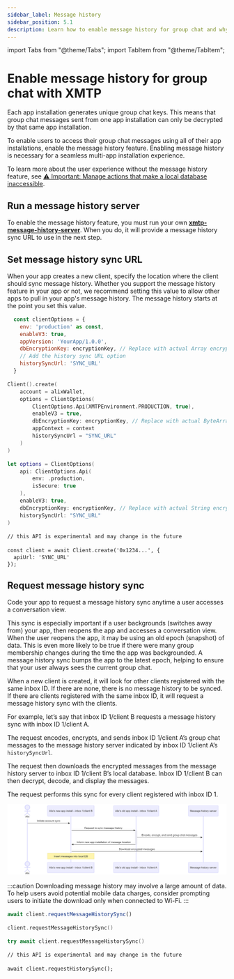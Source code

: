 ```yaml
---
sidebar_label: Message history
sidebar_position: 5.1
description: Learn how to enable message history for group chat and why this feature is important to providing a seamless group chat user experience.
---
```


import Tabs from "@theme/Tabs";
import TabItem from "@theme/TabItem";

# Enable message history for group chat with XMTP

Each app installation generates unique group chat keys. This means that group chat messages sent from one app installation can only be decrypted by that same app installation.

To enable users to access their group chat messages using all of their app installations, enable the message history feature. Enabling message history is necessary for a seamless multi-app installation experience.

To learn more about the user experience without the message history feature, see [⚠️ Important: Manage actions that make a local database inaccessible](/docs/build/group-chat/#️-important-manage-actions-that-make-a-local-database-inaccessible).

## Run a message history server

To enable the message history feature, you must run your own [**xmtp-message-history-server**](https://github.com/xmtp/xmtp-message-history-server). When you do, it will provide a message history sync URL to use in the next step.

## Set message history sync URL

When your app creates a new client, specify the location where the client should sync message history. Whether you support the message history feature in your app or not, we recommend setting this value to allow other apps to pull in your app's message history. The message history starts at the point you set this value.

<Tabs groupId="sdk-langs">
<TabItem value="rn" label="React Native" attributes={{className: "rn_tab"}}>

```jsx
  const clientOptions = {
    env: 'production' as const,
    enableV3: true,
    appVersion: 'YourApp/1.0.0',
    dbEncryptionKey: encryptionKey, // Replace with actual Array encryption key
    // Add the history sync URL option
    historySyncUrl: 'SYNC_URL'
  }
```

</TabItem>
<TabItem value="kotlin" label="Kotlin" attributes={{className: "kotlin_tab"}}>

```kotlin
Client().create(
    account = alixWallet,
    options = ClientOptions(
        ClientOptions.Api(XMTPEnvironment.PRODUCTION, true),
        enableV3 = true,
        dbEncryptionKey: encryptionKey, // Replace with actual ByteArray encryption key
        appContext = context
        historySyncUrl = "SYNC_URL"
    )
)
```

</TabItem>
<TabItem value="swift" label="Swift"  attributes={{className: "swift_tab"}}>

```swift
let options = ClientOptions(
    api: ClientOptions.Api(
        env: .production,
        isSecure: true
    ),
    enableV3: true,
    dbEncryptionKey: encryptionKey, // Replace with actual String encryption key
    historySyncUrl: "SYNC_URL"
)
```

</TabItem>
<TabItem value="node" label="Node"  attributes={{className: "node_tab"}}>

```tsx
// this API is experimental and may change in the future

const client = await Client.create('0x1234...', {
  apiUrl: 'SYNC_URL'
});
```

</TabItem>
</Tabs>

## Request message history sync

Code your app to request a message history sync anytime a user accesses a conversation view. 

This sync is especially important if a user backgrounds (switches away from) your app, then reopens the app and accesses a conversation view. When the user reopens the app, it may be using an old epoch (snapshot) of data. This is even more likely to be true if there were many group membership changes during the time the app was backgrounded. A message history sync bumps the app to the latest epoch, helping to ensure that your user always sees the current group chat.

When a new client is created, it will look for other clients registered with the same inbox ID. If there are none, there is no message history to be synced. If there are clients registered with the same inbox ID, it will request a message history sync with the clients.

For example, let’s say that inbox ID 1/client B requests a message history sync with inbox ID 1/client A.

The request encodes, encrypts, and sends inbox ID 1/client A’s group chat messages to the message history server indicated by inbox ID 1/client A’s `historySyncUrl`. 

The request then downloads the encrypted messages from the message history server to inbox ID 1/client B’s local database. Inbox ID 1/client B can then decrypt, decode, and display the messages.

The request performs this sync for every client registered with inbox ID 1.

![Sequence diagram illustrating the request message history sync flow between Inbox 1/Client B, Inbox 1/Client A, and a message history server](img/req-message-hist-sync.png)

:::caution
Downloading message history may involve a large amount of data. To help users avoid potential mobile data charges, consider prompting users to initiate the download only when connected to Wi-Fi.
:::

<Tabs groupId="sdk-langs">
<TabItem value="rn" label="React Native" attributes={{className: "rn_tab"}}>

```jsx
await client.requestMessageHistorySync()
```

</TabItem>
<TabItem value="kotlin" label="Kotlin" attributes={{className: "kotlin_tab"}}>

```kotlin
client.requestMessageHistorySync()
```

</TabItem>
<TabItem value="swift" label="Swift"  attributes={{className: "swift_tab"}}>

```swift
try await client.requestMessageHistorySync()
```

</TabItem>
<TabItem value="node" label="Node"  attributes={{className: "node_tab"}}>

```tsx
// this API is experimental and may change in the future

await client.requestHistorySync();
```

</TabItem>
</Tabs>
